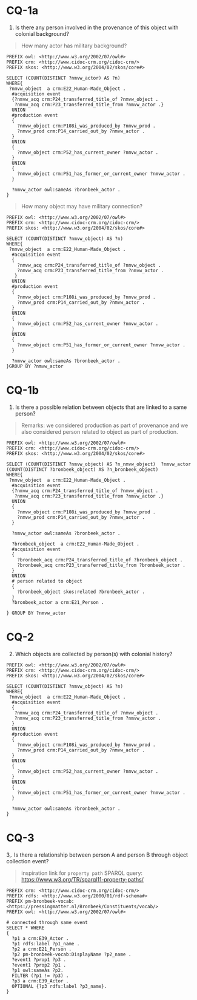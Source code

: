 # CQ-1a

1.  Is there any person involved in the provenance of this object with colonial background? 

> How many actor has military background?

```
PREFIX owl: <http://www.w3.org/2002/07/owl#>
PREFIX crm: <http://www.cidoc-crm.org/cidoc-crm/>
PREFIX skos: <http://www.w3.org/2004/02/skos/core#>

SELECT (COUNT(DISTINCT ?nmvw_actor) AS ?n) 
WHERE{
 ?nmvw_object  a crm:E22_Human-Made_Object .
  #acquisition event
  {?nmvw_acq crm:P24_transferred_title_of ?nmvw_object .
   ?nmvw_acq crm:P23_transferred_title_from ?nmvw_actor .}
  UNION
  #production event
  {
    ?nmvw_object crm:P108i_was_produced_by ?nmvw_prod .
    ?nmvw_prod crm:P14_carried_out_by ?nmvw_actor .
  }
  UNION
  {
    ?nmvw_object crm:P52_has_current_owner ?nmvw_actor .
  }
  UNION
  {
    ?nmvw_object crm:P51_has_former_or_current_owner ?nmvw_actor .
  }
  
  ?nmvw_actor owl:sameAs ?bronbeek_actor .
}
```

> How many object may have military connection? 
```
PREFIX owl: <http://www.w3.org/2002/07/owl#>
PREFIX crm: <http://www.cidoc-crm.org/cidoc-crm/>
PREFIX skos: <http://www.w3.org/2004/02/skos/core#>

SELECT (COUNT(DISTINCT ?nmvw_object) AS ?n)
WHERE{
 ?nmvw_object  a crm:E22_Human-Made_Object .
  #acquisition event
  {
    ?nmvw_acq crm:P24_transferred_title_of ?nmvw_object .
    ?nmvw_acq crm:P23_transferred_title_from ?nmvw_actor .
   }
  UNION
  #production event
  {
    ?nmvw_object crm:P108i_was_produced_by ?nmvw_prod .
    ?nmvw_prod crm:P14_carried_out_by ?nmvw_actor .
  }
  UNION
  {
    ?nmvw_object crm:P52_has_current_owner ?nmvw_actor .
  }
  UNION
  {
    ?nmvw_object crm:P51_has_former_or_current_owner ?nmvw_actor .
  }
  
  ?nmvw_actor owl:sameAs ?bronbeek_actor .
}GROUP BY ?nmvw_actor
```
   
# CQ-1b
1.  Is there a possible relation between objects that are linked to a same person?      

> Remarks: we considered production as part of provenance and we also considered person related to object as part of production.

```SPARQL
PREFIX owl: <http://www.w3.org/2002/07/owl#>
PREFIX crm: <http://www.cidoc-crm.org/cidoc-crm/>
PREFIX skos: <http://www.w3.org/2004/02/skos/core#>

SELECT (COUNT(DISTINCT ?nmvw_object) AS ?n_nmvw_object)  ?nmvw_actor (COUNT(DISTINCT ?bronbeek_object) AS ?n_bronbeek_object) 
WHERE{
 ?nmvw_object  a crm:E22_Human-Made_Object .
  #acquisition event
  {?nmvw_acq crm:P24_transferred_title_of ?nmvw_object .
   ?nmvw_acq crm:P23_transferred_title_from ?nmvw_actor .}
  UNION
  {
    ?nmvw_object crm:P108i_was_produced_by ?nmvw_prod .
    ?nmvw_prod crm:P14_carried_out_by ?nmvw_actor .
  }
  
  ?nmvw_actor owl:sameAs ?bronbeek_actor .
  
  ?bronbeek_object  a crm:E22_Human-Made_Object .
  #acquisition event
  {
    ?bronbeek_acq crm:P24_transferred_title_of ?bronbeek_object .
    ?bronbeek_acq crm:P23_transferred_title_from ?bronbeek_actor . 
  }
  UNION
  # person related to object
  {
    ?bronbeek_object skos:related ?bronbeek_actor .
  }
  ?bronbeek_actor a crm:E21_Person .
  
} GROUP BY ?nmvw_actor
```

# CQ-2

2. Which objects are collected by person(s) with colonial history?
```
PREFIX owl: <http://www.w3.org/2002/07/owl#>
PREFIX crm: <http://www.cidoc-crm.org/cidoc-crm/>
PREFIX skos: <http://www.w3.org/2004/02/skos/core#>

SELECT (COUNT(DISTINCT ?nmvw_object) AS ?n)
WHERE{
 ?nmvw_object  a crm:E22_Human-Made_Object .
  #acquisition event
  {
   ?nmvw_acq crm:P24_transferred_title_of ?nmvw_object .
   ?nmvw_acq crm:P23_transferred_title_from ?nmvw_actor .
  }
  UNION
  #production event
  {
    ?nmvw_object crm:P108i_was_produced_by ?nmvw_prod .
    ?nmvw_prod crm:P14_carried_out_by ?nmvw_actor .
  }
  UNION
  {
    ?nmvw_object crm:P52_has_current_owner ?nmvw_actor .
  }
  UNION
  {
    ?nmvw_object crm:P51_has_former_or_current_owner ?nmvw_actor .
  }
  
  ?nmvw_actor owl:sameAs ?bronbeek_actor .
}
```

# CQ-3
3,. Is there a relationship between person A and person B through object collection event?    
> inspiration link for `property path` SPARQL query: https://www.w3.org/TR/sparql11-property-paths/ 

```
PREFIX crm: <http://www.cidoc-crm.org/cidoc-crm/>
PREFIX rdfs: <http://www.w3.org/2000/01/rdf-schema#>
PREFIX pm-bronbeek-vocab: <https://pressingmatter.nl/Bronbeek/Constituents/vocab/>
PREFIX owl: <http://www.w3.org/2002/07/owl#>

# connected through same event
SELECT * WHERE 
{
  ?p1 a crm:E39_Actor .
  ?p1 rdfs:label ?p1_name .
  ?p2 a crm:E21_Person . 
  ?p2 pm-bronbeek-vocab:DisplayName ?p2_name .
  ?event1 ?prop1 ?p3 .
  ?event1 ?prop2 ?p1 .
  ?p1 owl:sameAs ?p2.
  FILTER (?p1 != ?p3) .
  ?p3 a crm:E39_Actor .
  OPTIONAL {?p3 rdfs:label ?p3_name}.
} 
```